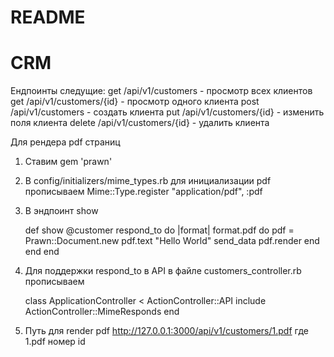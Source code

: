 # README

# CRM

Ендпоинты следущие:
  get /api/v1/customers - просмотр всех клиентов
  get /api/v1/customers/{id} - просмотр одного клиента
  post /api/v1/customers - создать клиента
  put /api/v1/customers/{id} - изменить поля клиента
  delete /api/v1/customers/{id} - удалить клиента


  Для рендера pdf страниц

  1. Ставим gem 'prawn'

  2. В config/initializers/mime_types.rb
     для инициализации pdf прописываем
     Mime::Type.register "application/pdf", :pdf

  3. В эндпоинт show 

        def show
          @customer
          respond_to do |format|
          format.pdf do 
          pdf = Prawn::Document.new
          pdf.text "Hello World"
          send_data pdf.render
          end
          end
        end

  4.  Для поддержки respond_to в API в файле customers_controller.rb  прописываем

       class ApplicationController < ActionController::API
         include ActionController::MimeResponds
       end
       
  5.  Путь для render pdf
      http://127.0.0.1:3000/api/v1/customers/1.pdf
      где 1.pdf номер id 
